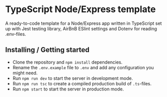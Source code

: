 # TypeScript Node/Express template

A ready-to-code template for a Node/Express app written in TypeScript set up with Jest testing library, AirBnB ESlint settings and Dotenv for reading .env-files.

## Installing / Getting started

- Clone the repository and `npm install` dependencies.
- Rename the `.env.example` file to `.env` and add any configuration you might need.
- Run `npm run dev` to start the server in development mode.
- Run `npm run tsc` to create a compiled production build of `.ts`-files.
- Run `npm start` to start the server in production mode.

